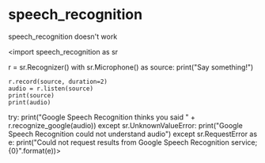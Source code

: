 # speech_recognition
speech_recognition doesn't work

<import speech_recognition as sr

r = sr.Recognizer()
with sr.Microphone() as source:
    print("Say something!")

    r.record(source, duration=2)
    audio = r.listen(source)
    print(source)
    print(audio)

try:
    print("Google Speech Recognition thinks you said " + r.recognize_google(audio))
except sr.UnknownValueError:
    print("Google Speech Recognition could not understand audio")
except sr.RequestError as e:
    print("Could not request results from Google Speech Recognition service; {0}".format(e))>
